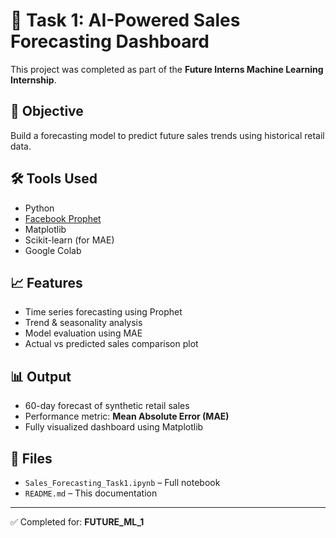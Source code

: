 # 🚀 Task 1: AI-Powered Sales Forecasting Dashboard

This project was completed as part of the **Future Interns Machine Learning Internship**.

## 📌 Objective
Build a forecasting model to predict future sales trends using historical retail data.

## 🛠️ Tools Used
- Python
- [Facebook Prophet](https://facebook.github.io/prophet/)
- Matplotlib
- Scikit-learn (for MAE)
- Google Colab

## 📈 Features
- Time series forecasting using Prophet
- Trend & seasonality analysis
- Model evaluation using MAE
- Actual vs predicted sales comparison plot

## 📊 Output
- 60-day forecast of synthetic retail sales
- Performance metric: **Mean Absolute Error (MAE)**
- Fully visualized dashboard using Matplotlib

## 📂 Files
- `Sales_Forecasting_Task1.ipynb` – Full notebook
- `README.md` – This documentation

---

✅ Completed for: **FUTURE_ML_1**
